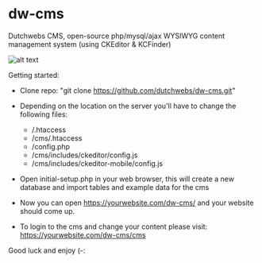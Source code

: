 # dw-cms
Dutchwebs CMS, open-source php/mysql/ajax WYSIWYG content management system (using CKEditor & KCFinder)

![alt text](https://dutchwebs.com/uploads/images/dw-cms-mockup-laptop-1.png)

Getting started:

- Clone repo: "git clone https://github.com/dutchwebs/dw-cms.git"

- Depending on the location on the server you'll have to change the following files: 
    - /.htaccess
    - /cms/.htaccess
    - /config.php
    - /cms/includes/ckeditor/config.js
    - /cms/includes/ckeditor-mobile/config.js
    
- Open initial-setup.php in your web browser, this will create a new database and import tables and example data for the cms

- Now you can open https://yourwebsite.com/dw-cms/ and your website should come up.

- To login to the cms and change your content please visit: https://yourwebsite.com/dw-cms/cms

Good luck and enjoy (-:
